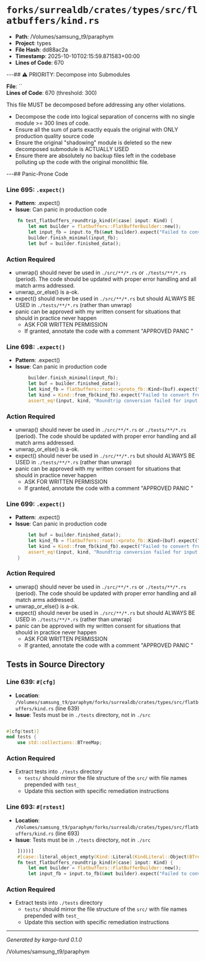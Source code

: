 # `forks/surrealdb/crates/types/src/flatbuffers/kind.rs`

- **Path**: /Volumes/samsung_t9/paraphym
- **Project**: types
- **File Hash**: dd88ac2a  
- **Timestamp**: 2025-10-10T02:15:59.871583+00:00  
- **Lines of Code**: 670

---## ⚠️ PRIORITY: Decompose into Submodules

**File**: ``  
**Lines of Code**: 670 (threshold: 300)

This file MUST be decomposed before addressing any other violations.

- Decompose the code into logical separation of concerns with no single module >= 300 lines of code. 
- Ensure all the sum of parts exactly equals the original with ONLY production quality source code
- Ensure the original "shadowing" module is deleted so the new decomposed submodule is ACTUALLY USED
- Ensure there are absolutely no backup files left in the codebase polluting up the code with the original monolithic file.

---## Panic-Prone Code


### Line 695: `.expect()`

- **Pattern**: .expect()
- **Issue**: Can panic in production code

```rust
	fn test_flatbuffers_roundtrip_kind(#[case] input: Kind) {
		let mut builder = flatbuffers::FlatBufferBuilder::new();
		let input_fb = input.to_fb(&mut builder).expect("Failed to convert to FlatBuffer");
		builder.finish_minimal(input_fb);
		let buf = builder.finished_data();
```

### Action Required

- unwrap() should never be used in `./src/**/*.rs` or `./tests/**/*.rs` (period). The code should be updated with proper error handling and all match arms addressed.
- unwrap_or_else() is a-ok. 
- expect() should never be used in `./src/**/*.rs` but should ALWAYS BE USED in `./tests/**/*.rs` (rather than unwrap)
- panic can be approved with my written consent for situations that should in practice never happen  
  - ASK FOR WRITTEN PERMISSION
  - If granted, annotate the code with a comment "APPROVED PANIC "


### Line 698: `.expect()`

- **Pattern**: .expect()
- **Issue**: Can panic in production code

```rust
		builder.finish_minimal(input_fb);
		let buf = builder.finished_data();
		let kind_fb = flatbuffers::root::<proto_fb::Kind>(buf).expect("Failed to read FlatBuffer");
		let kind = Kind::from_fb(kind_fb).expect("Failed to convert from FlatBuffer");
		assert_eq!(input, kind, "Roundtrip conversion failed for input: {:?}", input);
```

### Action Required

- unwrap() should never be used in `./src/**/*.rs` or `./tests/**/*.rs` (period). The code should be updated with proper error handling and all match arms addressed.
- unwrap_or_else() is a-ok. 
- expect() should never be used in `./src/**/*.rs` but should ALWAYS BE USED in `./tests/**/*.rs` (rather than unwrap)
- panic can be approved with my written consent for situations that should in practice never happen  
  - ASK FOR WRITTEN PERMISSION
  - If granted, annotate the code with a comment "APPROVED PANIC "


### Line 699: `.expect()`

- **Pattern**: .expect()
- **Issue**: Can panic in production code

```rust
		let buf = builder.finished_data();
		let kind_fb = flatbuffers::root::<proto_fb::Kind>(buf).expect("Failed to read FlatBuffer");
		let kind = Kind::from_fb(kind_fb).expect("Failed to convert from FlatBuffer");
		assert_eq!(input, kind, "Roundtrip conversion failed for input: {:?}", input);
	}
```

### Action Required

- unwrap() should never be used in `./src/**/*.rs` or `./tests/**/*.rs` (period). The code should be updated with proper error handling and all match arms addressed.
- unwrap_or_else() is a-ok. 
- expect() should never be used in `./src/**/*.rs` but should ALWAYS BE USED in `./tests/**/*.rs` (rather than unwrap)
- panic can be approved with my written consent for situations that should in practice never happen  
  - ASK FOR WRITTEN PERMISSION
  - If granted, annotate the code with a comment "APPROVED PANIC "

## Tests in Source Directory


### Line 639: `#[cfg]`

- **Location**: `/Volumes/samsung_t9/paraphym/forks/surrealdb/crates/types/src/flatbuffers/kind.rs` (line 639)
- **Issue**: Tests must be in `./tests` directory, not in `./src`

```rust

#[cfg(test)]
mod tests {
	use std::collections::BTreeMap;

```

### Action Required

- Extract tests into `./tests` directory
  - `tests/` should mirror the file structure of the `src/` with file names prepended with `test_`
  - Update this section with specific remediation instructions
  


### Line 693: `#[rstest]`

- **Location**: `/Volumes/samsung_t9/paraphym/forks/surrealdb/crates/types/src/flatbuffers/kind.rs` (line 693)
- **Issue**: Tests must be in `./tests` directory, not in `./src`

```rust
	]))))]
	#[case::literal_object_empty(Kind::Literal(KindLiteral::Object(BTreeMap::new())))]
	fn test_flatbuffers_roundtrip_kind(#[case] input: Kind) {
		let mut builder = flatbuffers::FlatBufferBuilder::new();
		let input_fb = input.to_fb(&mut builder).expect("Failed to convert to FlatBuffer");
```

### Action Required

- Extract tests into `./tests` directory
  - `tests/` should mirror the file structure of the `src/` with file names prepended with `test_`
  - Update this section with specific remediation instructions
  

---

*Generated by kargo-turd 0.1.0*

/Volumes/samsung_t9/paraphym